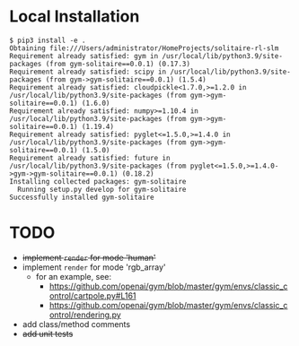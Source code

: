 # Local Installation

```
$ pip3 install -e .
Obtaining file:///Users/administrator/HomeProjects/solitaire-rl-slm
Requirement already satisfied: gym in /usr/local/lib/python3.9/site-packages (from gym-solitaire==0.0.1) (0.17.3)
Requirement already satisfied: scipy in /usr/local/lib/python3.9/site-packages (from gym->gym-solitaire==0.0.1) (1.5.4)
Requirement already satisfied: cloudpickle<1.7.0,>=1.2.0 in /usr/local/lib/python3.9/site-packages (from gym->gym-solitaire==0.0.1) (1.6.0)
Requirement already satisfied: numpy>=1.10.4 in /usr/local/lib/python3.9/site-packages (from gym->gym-solitaire==0.0.1) (1.19.4)
Requirement already satisfied: pyglet<=1.5.0,>=1.4.0 in /usr/local/lib/python3.9/site-packages (from gym->gym-solitaire==0.0.1) (1.5.0)
Requirement already satisfied: future in /usr/local/lib/python3.9/site-packages (from pyglet<=1.5.0,>=1.4.0->gym->gym-solitaire==0.0.1) (0.18.2)
Installing collected packages: gym-solitaire
  Running setup.py develop for gym-solitaire
Successfully installed gym-solitaire
```

# TODO

* ~~implement `render` for mode 'human'~~
* implement `render` for mode 'rgb_array'
  * for an example, see:
    * https://github.com/openai/gym/blob/master/gym/envs/classic_control/cartpole.py#L161 
    * https://github.com/openai/gym/blob/master/gym/envs/classic_control/rendering.py
* add class/method comments
* ~~add unit tests~~
